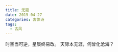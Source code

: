 ```yaml
---
title: 无题
date: 2015-04-27
categories: 古体诗
tags:
  - 古风
---
```


时空当可逆，星辰终易改。<!--more-->
天际本无涯，何曾化沧海？